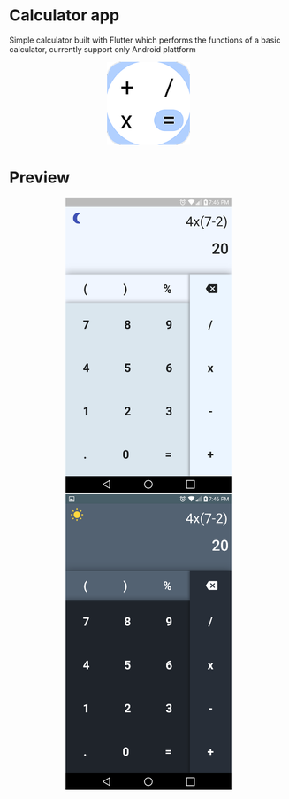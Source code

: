 # Calculator app
Simple calculator built with Flutter which performs the functions of a basic calculator,
currently support only Android plattform

<div align="center">
    <img src="/android/app/src/main/res/mipmap-xxxhdpi/ic_launcher.png" width="150px"</img>
</div>

# Preview
<div align="center">
    <img src="screenshot_light.png" width="300px"</img>
    <img src="screenshot_dark.png" width="300px"</img>
</div>


